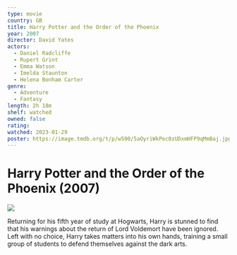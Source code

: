 ```yaml
---
type: movie
country: GB
title: Harry Potter and the Order of the Phoenix
year: 2007
director: David Yates
actors:
  - Daniel Radcliffe
  - Rupert Grint
  - Emma Watson
  - Imelda Staunton
  - Helena Bonham Carter
genre:
  - Adventure
  - Fantasy
length: 2h 18m
shelf: watched
owned: false
rating:
watched: 2023-01-29
poster: https://image.tmdb.org/t/p/w500/5aOyriWkPec0zUDxmHFP9qMmBaj.jpg
---
```


# Harry Potter and the Order of the Phoenix (2007)

![](https://image.tmdb.org/t/p/w500/5aOyriWkPec0zUDxmHFP9qMmBaj.jpg)

Returning for his fifth year of study at Hogwarts, Harry is stunned to find that his warnings about the return of Lord Voldemort have been ignored. Left with no choice, Harry takes matters into his own hands, training a small group of students to defend themselves against the dark arts.